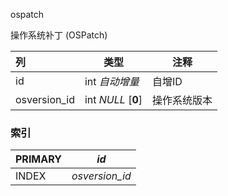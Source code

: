ospatch

操作系统补丁 (OSPatch)





| 列           | 类型               | 注释         |
| :----------- | ------------------ | ------------ |
| id           | int *自动增量*     | 自增ID       |
| osversion_id | int *NULL* [**0**] | 操作系统版本 |

### 索引

| PRIMARY | *id*           |
| :------ | -------------- |
| INDEX   | *osversion_id* |